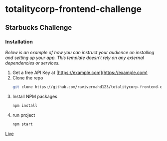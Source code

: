 # totalitycorp-frontend-challenge

## Starbucks  Challenge


### Installation

_Below is an example of how you can instruct your audience on installing and setting up your app. This template doesn't rely on any external dependencies or services._

1. Get a free API Key at [https://example.com](https://example.com)
2. Clone the repo
   ```sh
   git clone https://github.com/ravivermahd123/totalitycorp-frontend-challenge.git
   ```
3. Install NPM packages
   ```sh
   npm install

3. run project 
   ```sh
   npm start
<a href= "https://coffeee-ten.vercel.app/">Live </a>
